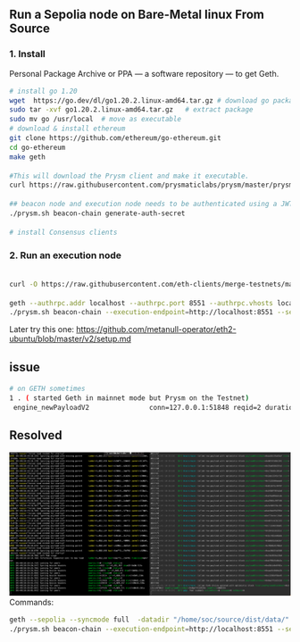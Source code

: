 ## Run a Sepolia node on Bare-Metal linux From Source
### 1. Install

Personal Package Archive or PPA — a software repository — to get Geth.
```sh
# install go 1.20
wget  https://go.dev/dl/go1.20.2.linux-amd64.tar.gz # download go package
sudo tar -xvf go1.20.2.linux-amd64.tar.gz   # extract package
sudo mv go /usr/local  # move as executable
# download & install ethereum
git clone https://github.com/ethereum/go-ethereum.git
cd go-ethereum
make geth

#This will download the Prysm client and make it executable.
curl https://raw.githubusercontent.com/prysmaticlabs/prysm/master/prysm.sh --output prysm.sh && chmod +x prysm.sh 

## beacon node and execution node needs to be authenticated using a JWT token
./prysm.sh beacon-chain generate-auth-secret

# install Consensus clients

```
### 2. Run an execution node
```sh

curl -O https://raw.githubusercontent.com/eth-clients/merge-testnets/main/sepolia/genesis.ssz # Sepolia genesis state

geth --authrpc.addr localhost --authrpc.port 8551 --authrpc.vhosts localhost --authrpc.jwtsecret jwt.hex #connect to a consensus client
./prysm.sh beacon-chain --execution-endpoint=http://localhost:8551 --sepolia --jwt-secret=jwt.hex --genesis-state=genesis.ssz --checkpoint-sync-url=https://sepolia.beaconstate.info --genesis-beacon-api-url=https://sepolia.beaconstate.info #Syncing
```
Later try this one:
https://github.com/metanull-operator/eth2-ubuntu/blob/master/v2/setup.md

## issue
```sh
# on GETH sometimes
1 . ( started Geth in mainnet mode but Prysm on the Testnet)
 engine_newPayloadV2               conn=127.0.0.1:51848 reqid=2 duration=10.062452ms err="Invalid parameters" errdata="{Error:non-nil withdrawals pre-shanghai}"
 ```
## Resolved
![Alt text](<Screen Shot 2024-01-09 at 18.20.05.png>)
Commands:
```sh
geth --sepolia --syncmode full  -datadir "/home/soc/source/dist/data/" --authrpc.addr localhost --authrpc.port 8551 --authrpc.vhosts localhost --authrpc.jwtsecret=/home/soc/source/jwt.hex
./prysm.sh beacon-chain --execution-endpoint=http://localhost:8551 --sepolia --jwt-secret=/home/soc/source/jwt.hex --genesis-state=/home/soc/source/genesis.ssz --checkpoint-sync-url=https://sepolia.beaconstate.info --genesis-beacon-api-url=https://sepolia.beaconstate.info --datadir=/home/soc/source/dist/data/
```